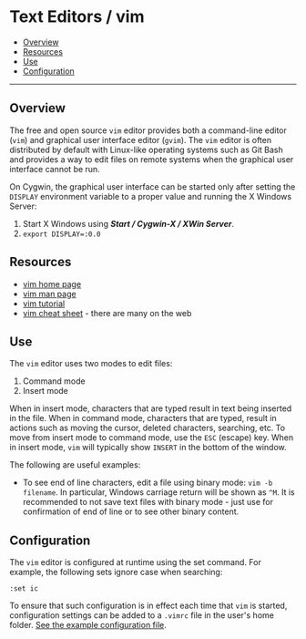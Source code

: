 # Text Editors / vim

* [Overview](#overview)
* [Resources](#resources)
* [Use](#use)
* [Configuration](#configuration)

--------------------------

## Overview

The free and open source `vim` editor provides both a command-line editor (`vim`) and graphical user interface editor (`gvim`).
The `vim` editor is often distributed by default with Linux-like operating systems such
as Git Bash and provides a way to edit files on remote systems when the graphical user interface cannot be run.

On Cygwin, the graphical user interface can be started only after setting the `DISPLAY` environment variable to
a proper value and running the X Windows Server:

1. Start X Windows using ***Start / Cygwin-X / XWin Server***.
2. `export DISPLAY=:0.0`

## Resources

* [vim home page](https://www.vim.org/download.php)
* [vim man page](http://linuxcommand.org/lc3_man_pages/vim1.html)
* [vim tutorial](https://www.openvim.com/)
* [vim cheat sheet](https://vim.rtorr.com/) - there are many on the web

## Use

The `vim` editor uses two modes to edit files:

1. Command mode
2. Insert mode

When in insert mode, characters that are typed result in text being inserted in the file.
When in command mode, characters that are typed, result in actions such as moving the cursor,
deleted characters, searching, etc.
To move from insert mode to command mode, use the `ESC` (escape) key.
When in insert mode, `vim` will typically show `INSERT` in the bottom of the window.

The following are useful examples:

* To see end of line characters, edit a file using binary mode:  `vim -b filename`.
In particular, Windows carriage return will be shown as `^M`.
It is recommended to not save text files with binary mode - just use for confirmation
of end of line or to see other binary content.

## Configuration

The `vim` editor is configured at runtime using the set command.
For example, the following sets ignore case when searching:

```
:set ic
```

To ensure that such configuration is in effect each time that `vim` is started,
configuration settings can be added to a `.vimrc` file in the user's home folder.
[See the example configuration file](vimrc.txt).
